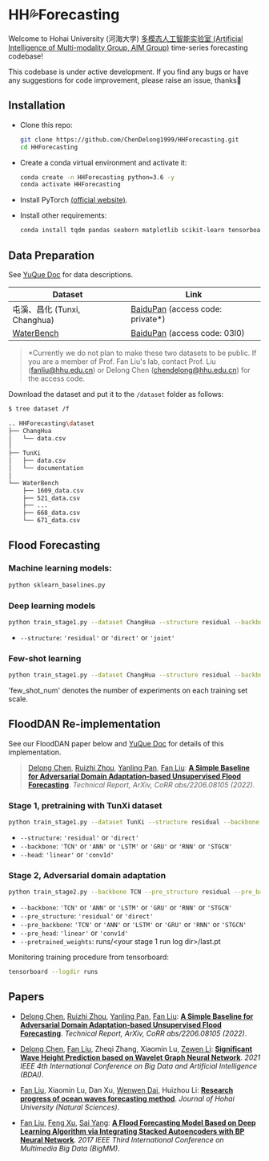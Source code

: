 # HH💦Forecasting

Welcome to Hohai University (河海大学) [多模态人工智能实验室 (Artificial Intelligence of Multi-modality Group, AIM Group)](https://multimodality.group/) time-series forecasting codebase! 

This codebase is under active development. If you find any bugs or have any suggestions for code improvement, please raise an issue, thanks🎈


## Installation

- Clone this repo:

    ```bash
    git clone https://github.com/ChenDelong1999/HHForecasting.git
    cd HHForecasting
    ```
  
- Create a conda virtual environment and activate it:

    ```bash
    conda create -n HHForecasting python=3.6 -y
    conda activate HHForecasting
    ```

- Install PyTorch [(official website)](https://pytorch.org/get-started/locally/).

- Install other requirements:
    ```bash
    conda install tqdm pandas seaborn matplotlib scikit-learn tensorboard -y
    ```

## Data Preparation

See [YuQue Doc](https://www.yuque.com/bgh8fr/wh55rz/asa9wm) for data descriptions.

| Dataset        | Link                                                         |
| -------------- | ------------------------------------------------------------ |
| 屯溪、昌化 (Tunxi, Changhua) | [BaiduPan](https://pan.baidu.com/s/1Pp9Lm9fYs7su8K34SnTv2w ) (access code: private*)|
| [WaterBench](https://eartharxiv.org/repository/view/2988/)                      | [BaiduPan](https://pan.baidu.com/s/1Q_uiDNwLipFS50D-8I_YiQ) (access code: 03l0) |

> *Currently we do not plan to make these two datasets to be public. If you are a member of Prof. Fan Liu's lab, contact Prof. Liu (fanliu@hhu.edu.cn) or Delong Chen (chendelong@hhu.edu.cn) for the access code.

Download the dataset and put it to the `/dataset` folder as follows:

```bash
$ tree dataset /f

.. HHForecasting\dataset
├── ChangHua
│   └── data.csv
│
├── TunXi
│   ├── data.csv
│   └── documentation
│       
└── WaterBench
    ├── 1609_data.csv
    ├── 521_data.csv
    ├── ...
    ├── 668_data.csv
    └── 671_data.csv
```

## Flood Forecasting

### Machine learning models:

```bash
python sklearn_baselines.py
```
  
### Deep learning models

```bash
python train_stage1.py --dataset ChangHua --structure residual --backbone TCN --head conv1d
```
- `--structure`: `'residual'` or `'direct'` or `'joint'`


### Few-shot learning

```bash
python train_stage1.py --dataset ChangHua --structure residual --backbone TCN --head conv1d --few_shot_num 20 --batch_size 16 --N_EPOCH 1000
  ```
'few_shot_num' denotes the number of experiments on each training set scale. 


## FloodDAN Re-implementation

See our FloodDAN paper below and [YuQue Doc](https://www.yuque.com/bgh8fr/wh55rz/sw64fp) for details of this implementation.

> [Delong Chen](https://chendelong.world/), [Ruizhi Zhou](https://www.researchgate.net/scientific-contributions/Ruizhi-Zhou-2223957483), [Yanling Pan](https://www.linkedin.com/in/yanling-pan-2399821a1/?originalSubdomain=cn), [Fan Liu](https://cies.hhu.edu.cn/2013/0508/c4122a54931/page.htm): [**A Simple Baseline for Adversarial Domain Adaptation-based Unsupervised Flood Forecasting**](https://arxiv.org/abs/2206.08105). _Technical Report, ArXiv, CoRR abs/2206.08105 (2022)_.
  
### **Stage 1**, pretraining with TunXi dataset

  ```bash
  python train_stage1.py --dataset TunXi --structure residual --backbone TCN --head conv1d
   ```

- `--structure`: `'residual'` or `'direct'`
- `--backbone`: `'TCN'` or `'ANN'` or `'LSTM'` or `'GRU'` or `'RNN'` or `'STGCN'`
- `--head`: `'linear'` or `'conv1d'`


###  **Stage 2,** Adversarial domain adaptation

  ```bash
  python train_stage2.py --backbone TCN --pre_structure residual --pre_backbone TCN --pre_head conv1d --pretrained_weights runs/<your pretraining run log dir>/last.pt
   ```

- `--backbone`: `'TCN'` or `'ANN'` or `'LSTM'` or `'GRU'` or `'RNN'` or `'STGCN'`
- `--pre_structure`: `'residual'` or `'direct'`
- `--pre_backbone`: `'TCN'` or `'ANN'` or `'LSTM'` or `'GRU'` or `'RNN'` or `'STGCN'`
- `--pre_head`: `'linear'` or `'conv1d'`
- `--pretrained_weights`:  runs/<your stage 1 run log dir>/last.pt


Monitoring training procedure from tensorboard:
  
  ```bash
  tensorboard --logdir runs
  ```


## Papers

- [Delong Chen](https://chendelong.world/), [Ruizhi Zhou](https://www.researchgate.net/scientific-contributions/Ruizhi-Zhou-2223957483), [Yanling Pan](https://www.linkedin.com/in/yanling-pan-2399821a1/?originalSubdomain=cn), [Fan Liu](https://cies.hhu.edu.cn/2013/0508/c4122a54931/page.htm): [**A Simple Baseline for Adversarial Domain Adaptation-based Unsupervised Flood Forecasting**](https://arxiv.org/abs/2206.08105). _Technical Report, ArXiv, CoRR abs/2206.08105 (2022)_.

- [Delong Chen](https://chendelong.world/), [Fan Liu](https://cies.hhu.edu.cn/2013/0508/c4122a54931/page.htm), Zheqi Zhang, Xiaomin Lu, [Zewen Li](https://zewenli.cn/): [**Significant Wave Height Prediction based on Wavelet Graph Neural Network**](https://arxiv.org/abs/2107.09483). _2021 IEEE 4th International Conference on Big Data and Artificial Intelligence (BDAI)_.

- [Fan Liu](https://cies.hhu.edu.cn/2013/0508/c4122a54931/page.htm), Xiaomin Lu, Dan Xu, [Wenwen Dai](https://www.researchgate.net/profile/Dai-Wenwen), Huizhou Li: [**Research progress of ocean waves forecasting method**](https://jour.hhu.edu.cn/hhdxxbzren/article/abstract/202105001). _Journal of Hohai University (Natural Sciences)_.

- [Fan Liu](https://cies.hhu.edu.cn/2013/0508/c4122a54931/page.htm), [Feng Xu](https://cies.hhu.edu.cn/2013/0507/c4122a54830/page.psp), [Sai Yang](https://dqxy.ntu.edu.cn/2019/0904/c1290a48382/page.htm): [**A Flood Forecasting Model Based on Deep Learning Algorithm via Integrating Stacked Autoencoders with BP Neural Network**](https://ieeexplore.ieee.org/document/7966716). _2017 IEEE Third International Conference on Multimedia Big Data (BigMM)_.
